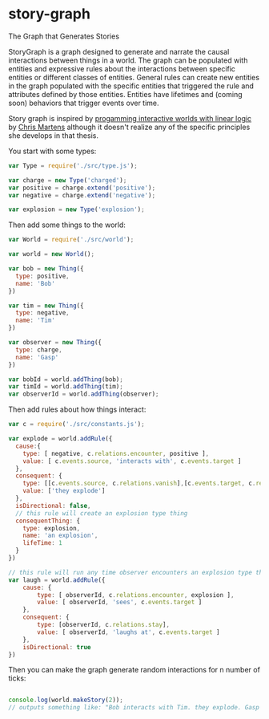 # story-graph
The Graph that Generates Stories

StoryGraph is a graph designed to generate and narrate the causal interactions between things in a world. The graph can be populated with entities and expressive rules about the interactions between specific entities or different classes of entities. General rules can create new entities in the graph populated with the specific entities that triggered the rule and attributes defined by those entities. Entities have lifetimes and (coming soon) behaviors that trigger events over time.

Story graph is inspired by [progamming interactive worlds with linear logic](http://www.cs.cmu.edu/~cmartens/thesis/) by [Chris Martens](http://www.cs.cmu.edu/~cmartens/index.html) although it doesn't realize any of the specific principles she develops in that thesis.

You start with some types:
```javascript
var Type = require('./src/type.js');

var charge = new Type('charged');
var positive = charge.extend('positive');
var negative = charge.extend('negative');

var explosion = new Type('explosion');
```
Then add some things to the world:
```javascript
var World = require('./src/world');

var world = new World();

var bob = new Thing({
  type: positive,
  name: 'Bob'
})

var tim = new Thing({
  type: negative,
  name: 'Tim'
})

var observer = new Thing({
  type: charge,
  name: 'Gasp'
})

var bobId = world.addThing(bob);
var timId = world.addThing(tim);
var observerId = world.addThing(observer);
```
Then add rules about how things interact:
```javascript
var c = require('./src/constants.js');

var explode = world.addRule({
  cause:{
    type: [ negative, c.relations.encounter, positive ],
    value: [ c.events.source, 'interacts with', c.events.target ]
  },
  consequent: {
    type: [[c.events.source, c.relations.vanish],[c.events.target, c.relations.vanish]],
    value: ['they explode']
  },
  isDirectional: false,
  // this rule will create an explosion type thing
  consequentThing: {
    type: explosion,
    name: 'an explosion',
    lifeTime: 1
  }
})

// this rule will run any time observer encounters an explosion type thing
var laugh = world.addRule({
	cause: {
		type: [ observerId, c.relations.encounter, explosion ],
		value: [ observerId, 'sees', c.events.target ]
	},
	consequent: {
		type: [observerId, c.relations.stay],
		value: [ observerId, 'laughs at', c.events.target ]
	},
	isDirectional: true
})

```
Then you can make the graph generate random interactions for n number of ticks:
```javascript

console.log(world.makeStory(2));
// outputs something like: "Bob interacts with Tim. they explode. Gasp sees the explosion. Gasp laughs at the explosion."
```
